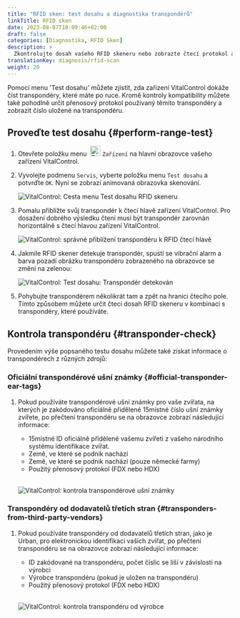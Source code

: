 ```yaml
---
title: "RFID sken: test dosahu a diagnostika transpondérů"
linkTitle: RFID sken
date: 2023-08-07T10:09:46+02:00
draft: false
categories: [Diagnostika, RFID Sken]
description: >
  Zkontrolujte dosah vašeho RFID skeneru nebo zobrazte čtecí protokol a čísla uložená na neznámých transpondérech.
translationKey: diagnosis/rfid-scan
weight: 20
---
```


Pomocí menu 'Test dosahu' můžete zjistit, zda zařízení VitalControl dokáže číst transpondéry, které máte po ruce. Kromě kontroly kompatibility můžete také pohodlně určit přenosový protokol používaný těmito transpondéry a zobrazit číslo uložené na transpondéru.

## Proveďte test dosahu {#perform-range-test}

1. Otevřete položku menu &nbsp;<img src="/icons/device.svg" width="23" align="bottom" alt="Zařízení" /> `Zařízení` na hlavní obrazovce vašeho zařízení VitalControl.

1. Vyvolejte podmenu `Servis`, vyberte položku menu `Test dosahu` a potvrďte `OK`. Nyní se zobrazí animovaná obrazovka skenování.

    ![VitalControl: Cesta menu Test dosahu RFID skeneru](../images/rangetest.png "Test dosahu RFID skeneru")

1.  Pomalu přibližte svůj transpondér k čtecí hlavě zařízení VitalControl. Pro dosažení dobrého výsledku čtení musí být transpondér zarovnán horizontálně s čtecí hlavou zařízení VitalControl.

    ![ VitalControl: správné přiblížení transpondéru k RFID čtecí hlavě](/images/diagnosis/transponderscan.svg "Správné skenování transpondéru")

1. Jakmile RFID skener detekuje transpondér, spustí se vibrační alarm a barva pozadí obrázku transpondéru zobrazeného na obrazovce se změní na zelenou:

   ![VitalControl: Test dosahu: Transpondér detekován](../images/transponder-detected.png "Transpondér detekován")

1. Pohybujte transpondérem několikrát tam a zpět na hranici čtecího pole. Tímto způsobem můžete určit čtecí dosah RFID skeneru v kombinaci s transpondéry, které používáte.

## Kontrola transpondéru {#transponder-check}

Provedením výše popsaného testu dosahu můžete také získat informace o transpondérech z různých zdrojů:

### Oficiální transpondérové ušní známky {#official-transponder-ear-tags}

1. Pokud používáte transpondérové ušní známky pro vaše zvířata, na kterých je zakódováno oficiálně přidělené 15místné číslo ušní známky zvířete, po přečtení transpondéru se na obrazovce zobrazí následující informace:

    - 15místné ID oficiálně přidělené vašemu zvířeti z vašeho národního systému identifikace zvířat.
    - Země, ve které se podnik nachází
    - Země, ve které se podnik nachází (pouze německé farmy)
    - Použitý přenosový protokol (FDX nebo HDX)
    <br>

    ![VitalControl: kontrola transpondérové ušní známky](../images/transponder-official.png "Info oficiální transpondérová ušní známka")

### Transpondéry od dodavatelů třetích stran {#transponders-from-third-party-vendors}

1. Pokud používáte transpondéry od dodavatelů třetích stran, jako je Urban, pro elektronickou identifikaci vašich zvířat, po přečtení transpondéru se na obrazovce zobrazí následující informace:

    - ID zakódované na transpondéru, počet číslic se liší v závislosti na výrobci
    - Výrobce transpondéru (pokud je uložen na transpondéru)
    - Použitý přenosový protokol (FDX nebo HDX)
    <br>

    ![VitalControl: kontrola transpondéru od výrobce](../images/transponder-manufacturer.png "Info transpondér od výrobce")
